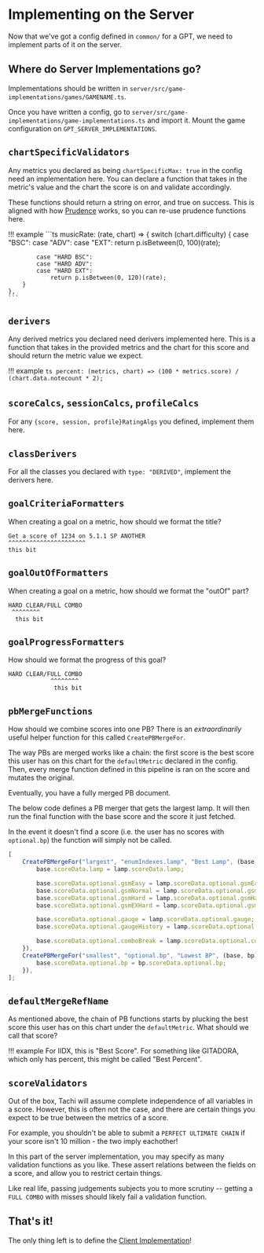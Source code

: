# Implementing on the Server

Now that we've got a config defined in `common/` for a GPT, we need to implement
parts of it on the server.

## Where do Server Implementations go?

Implementations should be written in `server/src/game-implementations/games/GAMENAME.ts`.

Once you have written a config, go to `server/src/game-implementations/game-implementations.ts` and import it. Mount the game configuration on `GPT_SERVER_IMPLEMENTATIONS`.

## `chartSpecificValidators`

Any metrics you declared as being `chartSpecificMax: true` in the config need
an implementation here. You can declare a function that takes in the metric's value
and the chart the score is on and validate accordingly.

These functions should return a string on error, and true on success. This is aligned
with how [Prudence](https://github.com/zkrising/Prudence) works, so you can re-use prudence
functions here.

!!! example
	```ts
	musicRate: (rate, chart) => {
		switch (chart.difficulty) {
			case "BSC":
			case "ADV":
			case "EXT":
				return p.isBetween(0, 100)(rate);

			case "HARD BSC":
			case "HARD ADV":
			case "HARD EXT":
				return p.isBetween(0, 120)(rate);
		}
	},
	```

## `derivers`

Any derived metrics you declared need derivers implemented here. This is a function
that takes in the provided metrics and the chart for this score and should return
the metric value we expect.

!!! example
	```ts
	percent: (metrics, chart) => (100 * metrics.score) / (chart.data.notecount * 2);
	```

## `scoreCalcs`, `sessionCalcs`, `profileCalcs`

For any `{score, session, profile}RatingAlgs` you defined, implement them here.

## `classDerivers`

For all the classes you declared with `type: "DERIVED"`, implement the derivers here.

## `goalCriteriaFormatters`

When creating a goal on a metric, how should we format the title?

```
Get a score of 1234 on 5.1.1 SP ANOTHER
^^^^^^^^^^^^^^^^^^^^^^
this bit
```

## `goalOutOfFormatters`

When creating a goal on a metric, how should we format the "outOf" part?

```
HARD CLEAR/FULL COMBO
 ^^^^^^^^
  this bit
```

## `goalProgressFormatters`

How should we format the progress of this goal?

```
HARD CLEAR/FULL COMBO
            ^^^^^^^^
             this bit
```

## `pbMergeFunctions`

How should we combine scores into one PB? There is an *extraordinarily* useful helper
function for this called `CreatePBMergeFor`.

The way PBs are merged works like a chain: the first score is the best score this user
has on this chart for the `defaultMetric` declared in the config. Then, every
merge function defined in this pipeline is ran on the score and mutates the original.

Eventually, you have a fully merged PB document.

The below code defines a PB merger that gets the largest lamp. It will then run the
final function with the base score and the score it just fetched.

In the event it doesn't find a score (i.e. the user has no scores with `optional.bp`)
the function will simply not be called.

```ts
[
	CreatePBMergeFor("largest", "enumIndexes.lamp", "Best Lamp", (base, lamp) => {
		base.scoreData.lamp = lamp.scoreData.lamp;

		base.scoreData.optional.gsmEasy = lamp.scoreData.optional.gsmEasy;
		base.scoreData.optional.gsmNormal = lamp.scoreData.optional.gsmNormal;
		base.scoreData.optional.gsmHard = lamp.scoreData.optional.gsmHard;
		base.scoreData.optional.gsmEXHard = lamp.scoreData.optional.gsmEXHard;

		base.scoreData.optional.gauge = lamp.scoreData.optional.gauge;
		base.scoreData.optional.gaugeHistory = lamp.scoreData.optional.gaugeHistory;

		base.scoreData.optional.comboBreak = lamp.scoreData.optional.comboBreak;
	}),
	CreatePBMergeFor("smallest", "optional.bp", "Lowest BP", (base, bp) => {
		base.scoreData.optional.bp = bp.scoreData.optional.bp;
	}),
];
```

## `defaultMergeRefName`

As mentioned above, the chain of PB functions starts by plucking the best score this
user has on this chart under the `defaultMetric`. What should we call that score?

!!! example
	For IIDX, this is "Best Score". For something like GITADORA, which only has percent,
	this might be called "Best Percent".

## `scoreValidators`

Out of the box, Tachi will assume complete independence of all variables in a score.
However, this is often not the case, and there are certain things you expect to be true
between the metrics of a score.

For example, you shouldn't be able to submit a `PERFECT ULTIMATE CHAIN` if your score
isn't 10 million - the two imply eachother!

In this part of the server implementation, you may specify as many validation functions
as you like. These assert relations between the fields on a score, and allow you
to restrict certain things.

Like real life, passing judgements subjects you to more scrutiny -- getting a `FULL COMBO` with misses should likely fail a validation function.

## That's it!

The only thing left is to define the [Client Implementation](./client-impl.md)!